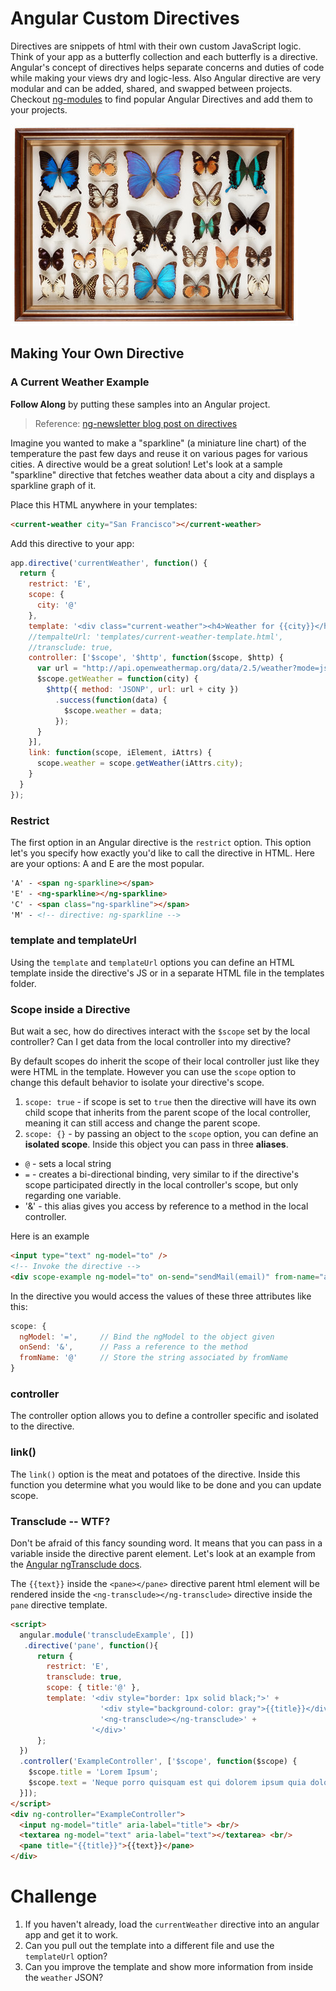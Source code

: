 # Angular Custom Directives

Directives are snippets of html with their own custom JavaScript logic. Think of your app as a butterfly collection and each butterfly is a directive. Angular's concept of directives helps separate concerns and duties of code while making your views dry and logic-less. Also Angular directive are very modular and can be added, shared, and swapped between projects. Checkout [ng-modules](http://ngmodules.org/) to find popular Angular Directives and add them to your projects.

![butterflys](/images/butterfly.jpg)

## Making Your Own Directive

### A Current Weather Example

**Follow Along** by putting these samples into an Angular project.

> Reference: [ng-newsletter blog post on directives](http://www.ng-newsletter.com/posts/directives.html)

Imagine you wanted to make a "sparkline" (a miniature line chart) of the temperature the past few days and reuse it on various pages for various cities. A directive would be a great solution! Let's look at a sample "sparkline" directive that fetches weather data about a city and displays a sparkline graph of it.

Place this HTML anywhere in your templates:
```html
<current-weather city="San Francisco"></current-weather>
```

Add this directive to your app:
```js
app.directive('currentWeather', function() {
  return {
    restrict: 'E',
    scope: {
      city: '@'
    },
    template: '<div class="current-weather"><h4>Weather for {{city}}</h4>{{weather.main.temp}}</div>',
    //tempalteUrl: 'templates/current-weather-template.html',
    //transclude: true,
    controller: ['$scope', '$http', function($scope, $http) {
      var url = "http://api.openweathermap.org/data/2.5/weather?mode=json&cnt=7&units=imperial&callback=JSON_CALLBACK&q="
      $scope.getWeather = function(city) {
        $http({ method: 'JSONP', url: url + city })
          .success(function(data) {
            $scope.weather = data;
          });
      }
    }],
    link: function(scope, iElement, iAttrs) {
      scope.weather = scope.getWeather(iAttrs.city);
    }
  }
});
```

### Restrict

The first option in an Angular directive is the `restrict` option. This option let's you specify how exactly you'd like to call the directive in HTML. Here are your options: A and E are the most popular.

```html
'A' - <span ng-sparkline></span>
'E' - <ng-sparkline></ng-sparkline>
'C' - <span class="ng-sparkline"></span>
'M' - <!-- directive: ng-sparkline -->
```

### template and templateUrl

Using the `template` and `templateUrl` options you can define an HTML template inside the directive's JS or in a separate HTML file in the templates folder.

### Scope inside a Directive

But wait a sec, how do directives interact with the `$scope` set by the local controller? Can I get data from the local controller into my directive?

By default scopes do inherit the scope of their local controller just like they were HTML in the template. However you can use the `scope` option to change this default behavior to isolate your directive's scope.

1. `scope: true` - if scope is set to `true` then the directive will have its own child scope that inherits from the parent scope of the local controller, meaning it can still access and change the parent scope.
2. `scope: {}` - by passing an object to the `scope` option, you can define an **isolated scope**. Inside this object you can pass in three **aliases**.
  * `@` - sets a local string
  * `=` - creates a bi-directional binding, very similar to if the directive's scope participated directly in the local controller's scope, but only regarding one variable.
  * '&' - this alias gives you access by reference to a method in the local controller.

Here is an example

```html
<input type="text" ng-model="to" />
<!-- Invoke the directive -->
<div scope-example ng-model="to" on-send="sendMail(email)" from-name="ari@fullstack.io" />
```

In the directive you would access the values of these three attributes like this:
```js
scope: {
  ngModel: '=',     // Bind the ngModel to the object given
  onSend: '&',      // Pass a reference to the method
  fromName: '@'     // Store the string associated by fromName
}
```

### controller

The controller option allows you to define a controller specific and isolated to the directive.

### link()

The `link()` option is the meat and potatoes of the directive. Inside this function you determine what you would like to be done and you can update scope.

### Transclude -- WTF?

Don't be afraid of this fancy sounding word. It means that you can pass in a variable inside the directive parent element. Let's look at an example from the [Angular ngTransclude docs](https://docs.angularjs.org/api/ng/directive/ngTransclude).

The `{{text}}` inside the `<pane></pane>` directive parent html element will be rendered inside the `<ng-transclude></ng-transclude>` directive inside the `pane` directive template.

```html
<script>
  angular.module('transcludeExample', [])
   .directive('pane', function(){
      return {
        restrict: 'E',
        transclude: true,
        scope: { title:'@' },
        template: '<div style="border: 1px solid black;">' +
                    '<div style="background-color: gray">{{title}}</div>' +
                    '<ng-transclude></ng-transclude>' +
                  '</div>'
      };
  })
  .controller('ExampleController', ['$scope', function($scope) {
    $scope.title = 'Lorem Ipsum';
    $scope.text = 'Neque porro quisquam est qui dolorem ipsum quia dolor...';
  }]);
</script>
<div ng-controller="ExampleController">
  <input ng-model="title" aria-label="title"> <br/>
  <textarea ng-model="text" aria-label="text"></textarea> <br/>
  <pane title="{{title}}">{{text}}</pane>
</div>
```


# Challenge

1. If you haven't already, load the `currentWeather` directive into an angular app and get it to work.
2. Can you pull out the template into a different file and use the `templateUrl` option?
3. Can you improve the template and show more information from inside the `weather` JSON?
